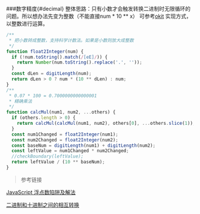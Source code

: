 ###数字精度{#decimal}
整体思路：只有小数才会触发转换二进制时无限循环的问题。所以想办法先变为整数（不能直接num \* 10 ** x）
可参考[okit](http://gitlab.okcoin-inc.com/okfe/util/okit/blob/master/packages/calc/src/index.js)
实现方式，以整数进行运算。

```js
/**
 * 把小数转成整数，支持科学计数法。如果是小数则放大成整数
 */
function float2Integer(num) {
  if (!num.toString().match(/[eE]/)) {
    return Number(num.toString().replace('.', ''));
  }
  const dLen = digitLength(num);
  return dLen > 0 ? num * (10 ** dLen) : num;
}
/**
 * 0.07 * 100 = 0.7000000000000001
 * 精确乘法
 */
function calcMul(num1, num2, ...others) {
  if (others.length > 0) {
    return calcMul(calcMul(num1, num2), others[0], ...others.slice(1));
  }
  const num1Changed = float2Integer(num1);
  const num2Changed = float2Integer(num2);
  const baseNum = digitLength(num1) + digitLength(num2);
  const leftValue = num1Changed * num2Changed;
  //checkBoundary(leftValue);
  return leftValue / (10 ** baseNum);
}
```
> 参考链接

[JavaScript 浮点数陷阱及解法](https://github.com/camsong/blog/issues/9)

[二进制和十进制之间的相互转换](https://blog.csdn.net/maoguiyou/article/details/50461137)